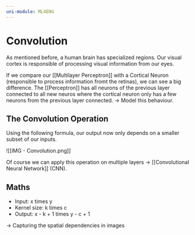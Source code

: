 ```yaml
---
uni-module: ML4ENG
---
```

# Convolution

As mentioned before, a human brain has specialized regions. Our visual cortex is responsible of processing visual information from our eyes.

If we compare our [[Multilayer Perceptron]] with a Cortical Neuron (responsible to process information fromt the retinas), we can see a big difference. The [[Perceptron]] has all neurons of the previous layer connected to all new neuros where the cortical neuron only has a few neurons from the previous layer connected. → Model this behaviour.

## The Convolution Operation

Using the following formula, our output now only depends on a smaller subset of our inputs.

![[IMG - Convolution.png]]

Of course we can apply this operation on multiple layers → [[Convolutional Neural Network]] (CNN).

## Maths

- Input: x times y
- Kernel size: k times c
- Output: x - k + 1 times y - c + 1

→ Capturing the spatial dependencies in images

